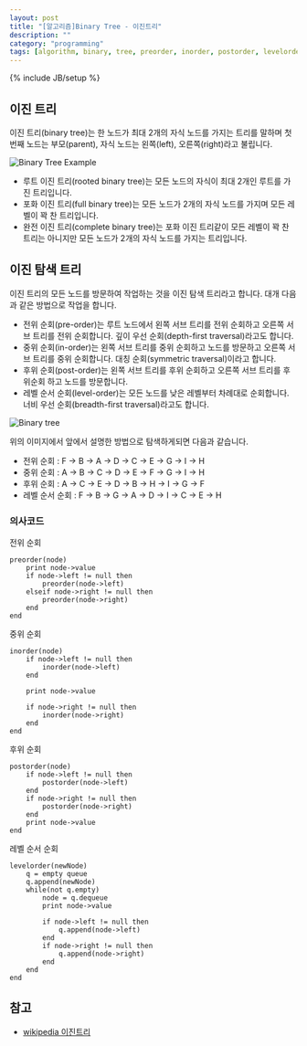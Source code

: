```yaml
---
layout: post
title: "[알고리즘]Binary Tree - 이진트리"
description: ""
category: "programming"
tags: [algorithm, binary, tree, preorder, inorder, postorder, levelorder]
---
```

{% include JB/setup %}

## 이진 트리

이진 트리(binary tree)는 한 노드가 최대 2개의 자식 노드를 가지는 트리를 말하며 첫 번째 노드는 부모(parent), 자식 노드는 왼쪽(left), 오른쪽(right)라고 불립니다.

![Binary Tree Example](http://upload.wikimedia.org/wikipedia/commons/f/f7/Binary_tree.svg)

* 루트 이진 트리(rooted binary tree)는 모든 노드의 자식이 최대 2개인 루트를 가진 트리입니다.
* 포화 이진 트리(full binary tree)는 모든 노드가 2개의 자식 노드를 가지며 모든 레벨이 꽉 찬 트리입니다.
* 완전 이진 트리(complete binary tree)는 포화 이진 트리같이 모든 레벨이 꽉 찬 트리는 아니지만 모든 노드가 2개의 자식 노드를 가지는 트리입니다.


## 이진 탐색 트리

이진 트리의 모든 노드를 방문하여 작업하는 것을 이진 탐색 트리라고 합니다. 대개 다음과 같은 방법으로 작업을 합니다.

* 전위 순회(pre-order)는 루트 노드에서 왼쪽 서브 트리를 전위 순회하고 오른쪽 서브 트리를 전위 순회합니다. 깊이 우선 순회(depth-first traversal)라고도 합니다.
* 중위 순회(in-order)는 왼쪽 서브 트리를 중위 순회하고 노드를 방문하고 오른쪽 서브 트리를 중위 순회합니다. 대칭 순회(symmetric traversal)이라고 합니다.
* 후위 순회(post-order)는 왼쪽 서브 트리를 후위 순회하고 오른쪽 서브 트리를 후위순회 하고 노드를 방문합니다. 
* 레벨 순서 순회(level-order)는 모든 노드를 낮은 레벨부터 차례대로 순회합니다. 너비 우선 순회(breadth-first traversal)라고도 합니다.

![Binary tree](http://upload.wikimedia.org/wikipedia/commons/6/67/Sorted_binary_tree.svg)

위의 이미지에서 앞에서 설명한 방법으로 탐색하게되면 다음과 같습니다.

* 전위 순회 : F -> B -> A -> D -> C -> E -> G -> I -> H
* 중위 순회 : A -> B -> C -> D -> E -> F -> G -> I -> H
* 후위 순회 : A -> C -> E -> D -> B -> H -> I -> G -> F
* 레벨 순서 순회 : F -> B -> G -> A -> D -> I -> C -> E -> H

### 의사코드

전위 순회

	preorder(node)
		print node->value
		if node->left != null then
			preorder(node->left)
		elseif node->right != null then
			preorder(node->right)
		end
	end

중위 순회

	inorder(node)
		if node->left != null then
			inorder(node->left)
		end

		print node->value

		if node->right != null then
			inorder(node->right)
		end
	end

후위 순회

	postorder(node)
		if node->left != null then
			postorder(node->left)
		end
		if node->right != null then
			postorder(node->right)
		end
		print node->value
	end


레벨 순서 순회

	levelorder(newNode)
		q = empty queue
		q.append(newNode)
		while(not q.empty)
			node = q.dequeue
			print node->value

			if node->left != null then
				q.append(node->left)
			end
			if node->right != null then
				q.append(node->right)
			end
		end
	end

## 참고

- [wikipedia 이진트리](http://ko.wikipedia.org/wiki/이진트리)